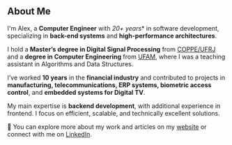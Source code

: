 ## About Me

I'm Alex, a **Computer Engineer** with *20+ years** in software development, specializing in **back-end systems** and **high-performance architectures**.

I hold a **Master’s degree in Digital Signal Processing** from [COPPE/UFRJ](https://coppe.ufrj.br/) and a **degree in Computer Engineering** from [UFAM](https://ufam.edu.br/), where I was a teaching assistant in Algorithms and Data Structures.

I’ve worked **10 years** in the **financial industry** and contributed to projects in **manufacturing, telecommunications, ERP systems, biometric access control**, and **embedded systems for Digital TV**.

My main expertise is **backend development**, with additional experience in frontend. I focus on efficient, scalable, and technically excellent solutions.

📌 You can explore more about my work and articles on my [website](https://alexcaranha.com/) or connect with me on [LinkedIn](https://www.linkedin.com/in/alexcaranha).

<!--
**AlexCaranha/AlexCaranha** is a ✨ _special_ ✨ repository because its `README.md` (this file) appears on your GitHub profile.

Here are some ideas to get you started:

- 🔭 I’m currently working on ...
- 🌱 I’m currently learning ...
- 👯 I’m looking to collaborate on ...
- 🤔 I’m looking for help with ...
- 💬 Ask me about ...
- 📫 How to reach me: ...
- 😄 Pronouns: ...
- ⚡ Fun fact: ...
-->
